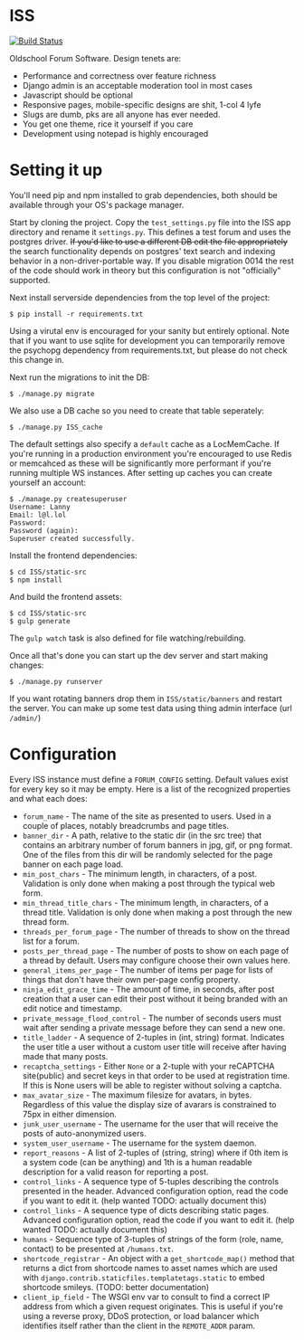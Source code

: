# ISS
[![Build Status](https://travis-ci.org/RyanJenkins/ISS.svg?branch=master)](https://travis-ci.org/RyanJenkins/ISS)

Oldschool Forum Software. Design tenets are:

- Performance and correctness over feature richness
- Django admin is an acceptable moderation tool in most cases
- Javascript should be optional
- Responsive pages, mobile-specific designs are shit, 1-col 4 lyfe
- Slugs are dumb, pks are all anyone has ever needed.
- You get one theme, rice it yourself if you care
- Development using notepad is highly encouraged

# Setting it up

You'll need pip and npm installed to grab dependencies, both should be available
through your OS's package manager.

Start by cloning the project. Copy the `test_settings.py` file into the ISS app
directory and rename it `settings.py`. This defines a test forum and uses the
postgres driver. ~~If you'd like to use a different DB edit the file
appropriately~~ the search functionality depends on postgres' text search and
indexing behavior in a non-driver-portable way. If you disable migration 0014
the rest of the code should work in theory but this configuration is not
"officially" supported.

Next install serverside dependencies from the top level of the project:

```
$ pip install -r requirements.txt
```

Using a virutal env is encouraged for your sanity but entirely optional.  Note
that if you want to use sqlite for development you can temporarily remove the
psychopg dependency from requirements.txt, but please do not check this change
in.

Next run the migrations to init the DB:

```
$ ./manage.py migrate
```

We also use a DB cache so you need to create that table seperately:

```
$ ./manage.py ISS_cache
```

The default settings also specify a `default` cache as a LocMemCache. If you're
running in a production environment you're encouraged to use Redis or memcahced
as these will be significantly more performant if you're running multiple WS
instances. After setting up caches you can create yourself an account:

```
$ ./manage.py createsuperuser
Username: Lanny
Email: l@l.lol
Password: 
Password (again): 
Superuser created successfully.
```

Install the frontend dependencies:

```
$ cd ISS/static-src
$ npm install
```

And build the frontend assets:

```
$ cd ISS/static-src
$ gulp generate
```

The `gulp watch` task is also defined for file watching/rebuilding.

Once all that's done you can start up the dev server and start making changes:

```
$ ./manage.py runserver
```

If you want rotating banners drop them in `ISS/static/banners` and restart the 
server. You can make up some test data using thing admin interface (url
`/admin/`)

# Configuration
Every ISS instance must define a `FORUM_CONFIG` setting. Default values exist
for every key so it may be empty. Here is a list of the recognized properties
and what each does:

- `forum_name` - The name of the site as presented to users. Used in a couple of places, notably breadcrumbs and page titles.
- `banner_dir` - A path, relative to the static dir (in the src tree) that contains an arbitrary number of forum banners in jpg, gif, or png format. One of the files from this dir will be randomly selected for the page banner on each page load.
- `min_post_chars` - The minimum length, in characters, of a post. Validation is only done when making a post through the typical web form.
- `min_thread_title_chars` - The minimum length, in characters, of a thread title. Validation is only done when making a post through the new thread form.
- `threads_per_forum_page` - The number of threads to show on the thread list for a forum.
- `posts_per_thread_page` - The number of posts to show on each page of a thread by default. Users may configure choose their own values here.
- `general_items_per_page` - The number of items per page for lists of things that don't have their own per-page config property.
- `ninja_edit_grace_time` - The amount of time, in seconds, after post creation that a user can edit their post without it being branded with an edit notice and timestamp.
- `private_message_flood_control` - The number of seconds users must wait after sending a private message before they can send a new one.
- `title_ladder` - A sequence of 2-tuples in (int, string) format. Indicates the user title a user without a custom user title will receive after having made that many posts.
- `recaptcha_settings` - Either `None` or a 2-tuple with your reCAPTCHA site(public) and secret keys in that order to be used at registration time. If this is None users will be able to register without solving a captcha.
- `max_avatar_size` - The maximum filesize for avatars, in bytes. Regardless of this value the display size of avarars is constrained to 75px in either dimension.
- `junk_user_username` - The username for the user that will receive the posts of auto-anonymized users.
- `system_user_username` - The username for the system daemon.
- `report_reasons` - A list of 2-tuples of (string, string) where if 0th item is a system code (can be anything) and 1th is a human readable description for a valid reason for reporting a post.
- `control_links` - A sequence type of 5-tuples describing the controls presented in the header. Advanced configuration option, read the code if you want to edit it. (help wanted TODO: actually document this)
- `control_links` - A sequence type of dicts describing static pages. Advanced configuration option, read the code if you want to edit it. (help wanted TODO: actually document this)
- `humans` - Sequence type of 3-tuples of strings of the form (role, name, contact) to be presented at `/humans.txt`.
- `shortcode_registrar` - An object with a `get_shortcode_map()` method that returns a dict from shortcode names to asset names which are used with `django.contrib.staticfiles.templatetags.static` to embed shortcode smileys. (TODO: better documentation)
- `client_ip_field` - The WSGI env var to consult to find a correct IP address from which a given request originates. This is useful if you're using a reverse proxy, DDoS protection, or load balancer which identifies itself rather than the client in the `REMOTE_ADDR` param.
